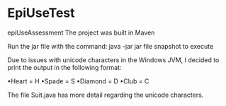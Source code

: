 # EpiUseTest

epiUseAssessment
The project was built in Maven

Run the jar file with the command: java -jar jar file snapshot to execute

Due to issues with unicode characters in the Windows JVM, I decided to print the output in the following format:

•Heart = H •Spade = S •Diamond = D •Club = C

The file Suit.java has more detail regarding the unicode characters.
